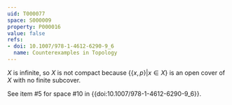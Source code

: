 ```yaml
---
uid: T000077
space: S000009
property: P000016
value: false
refs:
- doi: 10.1007/978-1-4612-6290-9_6
  name: Counterexamples in Topology
---
```


$X$ is infinite, so $X$ is not compact because $\{ \{x,p\} | x \in X\}$ is an open cover of $X$ with no finite subcover.

See item #5 for space #10 in {{doi:10.1007/978-1-4612-6290-9_6}}.

